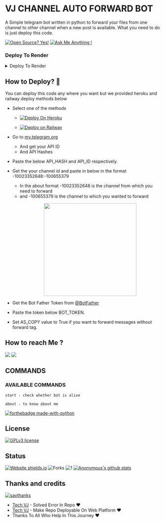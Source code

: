 # VJ CHANNEL AUTO FORWARD BOT
A Simple telegram bot written in python to forward your files from one channel to other channel when a new post is available. What you need to do is just deploy this code. 

[![Open Source? Yes!](https://badgen.net/badge/Open%20Source%20%3F/Yes%21/blue?icon=github)](https://github.com/VJBots/VJ-AUTO-FORWARD-BOT/tree/main)
[![Ask Me Anything !](https://img.shields.io/badge/Ask%20me-anything-1abc9c.svg)](https://telegram.dog/VJ_Botz)

### Deploy To Render 

<details><summary>Deploy To Render</summary>
<br>
<b>
Use these commands:
<br>
<br>
• Build Command: <code>pip3 install -U -r requirements.txt</code>
<br>
<br>
• Start Command: <code>gunicorn app:app & python3 main.py</code>
<br>
<br>
Go to https://uptimerobot.com/ and add a monitor to keep your bot alive.
<br>
<br>
Use these settings when adding a monitor:</b>
<br>
<br>
<img src="https://telegra.ph/file/a79a156e44f43c9833b50.jpg" alt="render template">
<br>
<br>
<b>Click on the below button to deploy directly to render ↓</b>
<br>
<br>
<a href="https://render.com/deploy?repo=https://github.com/VJBots/VJ-AutoCaption-Bot/tree/main">
<img src="https://render.com/images/deploy-to-render-button.svg" alt="Deploy to Render">
</a>
</details>

## How to Deploy? 🤔
You can deploy this code any where you want but we provided heroku and railway deploy methods below

- Select one of the methods

     - [![Deploy On Heroku](https://www.herokucdn.com/deploy/button.svg)](https://heroku.com/deploy?template=https://github.com/VJBots/VJ-Auto-Forward-Bot)

    -  [![Deploy on Railway](https://railway.app/button.svg)](https://railway.app/new/template/wEf927)

- Go to  [my.telegram.org](https://my.telegram.org/)
     - And get your API ID
     - And API Hashes

- Paste the below API_HASH and API_ID respectively.

- Get the your channel id and paste in below in the format -10023352648:-100655379
     - In the about format -10023352648 is the channel from which you need to forward 
     - and -100655379 is the channel to which you wanted to forward 
[<p align="center"><img src="https://telegra.ph/file/2130bae31fa168ae57224.jpg" width="300">](https://telegram.dog/Ns_bot_updates)

- Get the Bot Father Token from [@BotFather](https://telegram.dog/botfather)

- Paste the token below BOT_TOKEN.

- Set AS_COPY value to True if you want to forward messages without forward tag.


## How to reach Me ?
<a href="https://telegram.dog/VJ_Botz"><img src="https://img.shields.io/badge/Join-Telegram%20Channel-red.svg?logo=Telegram"></a>
<a href="https://telegram.dog/VJ_Bot_Disscussion"><img src="https://img.shields.io/badge/Join-Telegram%20Group-blue.svg?logo=telegram"></a>

## COMMANDS
### AVAILABLE COMMANDS 
```
start - check whether bot is alive 

about - to know about me
```

[![forthebadge made-with-python](http://ForTheBadge.com/images/badges/made-with-python.svg)](https://www.python.org/)

## License
[![GPLv3 license](https://img.shields.io/badge/License-GPLv3-blue.svg)](https://github.com/VJBots/VJ-Auto-Forward-Bot/blob/main/LICENSE)

## Status
[![Website shields.io](https://img.shields.io/website-up-down-green-red/http/shields.io.svg)](https://github.com/VJBots/VJ-Auto-Forward-Bot/tree/main)
![Forks](https://img.shields.io/github/forks/VJBots/VJ-Auto-Forward-Bot)
![1](https://github-readme-stats.vercel.app/api/top-langs/?username=VJBots&theme=blue-green)
[![Anonymous's github stats](https://github-readme-stats.vercel.app/api?username=VJBots&theme=blue-green)](https://github.com/VJBots/github-readme-stats)


## Thanks and credits
[![saythanks](https://img.shields.io/badge/say-thanks-ff69b4.svg)](https://saythanks.io/to/kennethreitz)
- [Tech VJ](https://telegram.dog/VJ_Botz) - Solved Error In Repo ❤
- [Tech VJ](https://youtube.com/@Tech_VJ) - Make Repo Deployable On Web Platform ❤
- Thanks To All Who Help In This Journey ♥️
